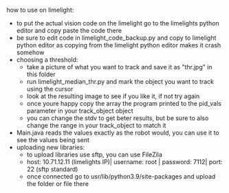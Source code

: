 how to use on limelight:
* to put the actual vision code on the limelight go to the limelights python editor and copy paste the code there
* be sure to edit code in limelight_code_backup.py and copy to limelight python editor as copying from the limelight python editor makes it crash somehow
* choosing a threshold:
    - take a picture of what you want to track and save it as "thr.jpg" in this folder
    - run limelight_median_thr.py and mark the object you want to track using the cursor
    - look at the resulting image to see if you like it, if not try again
    - once youre happy copy the array the program printed to the pid_vals parameter in your track_object object
    - you can change the stdv to get beter results, but be sure to also change the range in your track_object to match it
* Main.java reads the values exactly as the robot would, you can use it to see the values being sent
* uploading new libraries: 
    - to upload libraries use sftp, you can use FileZila
    - host: 10.71.12.11 (limelights IP)| username: root | password: 7112| port: 22 (sftp standard)
    - once connected go to usr/lib/python3.9/site-packages and upload the folder or file there
